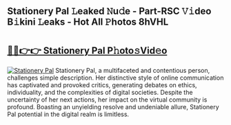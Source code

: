 ## Stationery Pal 𝙻eaked 𝙽u𝚍e - Part-RSC 𝚅𝚒deo B𝚒kini 𝙻eaks - Hot All 𝙿hotos 8hVHL

# <h2><a href="http://ld5gj4j.urlbe.top/?page=Stationery+Pal">🔗🔗👉👉 Stationery Pal P𝚑oto𝚜Vid𝚎o</a></h2>

[![Stationery Pal](https://i.imgur.com/eBuTRDB.gif)](http://ld5gj4j.urlbe.top/?page=Stationery+Pal)
Stationery Pal, a multifaceted and contentious person, challenges simple description. Her distinctive style of online communication has captivated and provoked critics, generating debates on ethics, individuality, and the complexities of digital societies. Despite the uncertainty of her next actions, her impact on the virtual community is profound. Boasting an unyielding resolve and undeniable allure, Stationery Pal potential in the digital realm is limitless.
